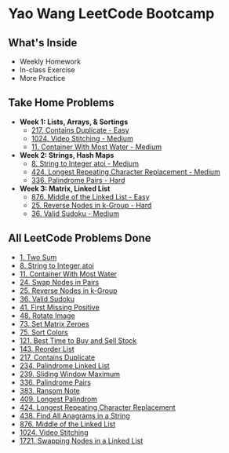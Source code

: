 # **Yao Wang LeetCode Bootcamp**
## **What's Inside**
* Weekly Homework
* In-class Exercise
* More Practice

## **Take Home Problems**
* **Week 1: Lists, Arrays, & Sortings**
  * [217. Contains Duplicate - Easy](https://github.com/wwwy120/Yao-Wang-LeetCode-BootCamp/blob/main/Week%201-Lists%2C%20Arrays%2C%20Sortings/Homework/217.%20Contains%20Duplicate.py)
  * [1024. Video Stitching - Medium](https://github.com/wwwy120/Yao-Wang-LeetCode-BootCamp/blob/main/Week%201-Lists%2C%20Arrays%2C%20Sortings/Homework/1024.%20Video%20Stitching.py)
  * [11. Container With Most Water - Medium](https://github.com/wwwy120/Yao-Wang-LeetCode-BootCamp/blob/main/Week%201-Lists%2C%20Arrays%2C%20Sortings/Homework/11.%20Container%20With%20Most%20Water.py)
* **Week 2: Strings, Hash Maps**
    * [8. String to Integer atoi - Medium](/Week%202-Strings,%20Hash%20Maps/Homework/8.%20String%20to%20Integer%20(atoi).py)
    * [424. Longest Repeating Character Replacement - Medium](/Week%202-Strings,%20Hash%20Maps/Homework/424.%20Longest%20Repeating%20Character%20Replacement.py)
    * [336. Palindrome Pairs - Hard](/Week%202-Strings,%20Hash%20Maps/Homework/336.%20Palindrome%20Pairs.py)
* **Week 3: Matrix, Linked List**
    * [876. Middle of the Linked List - Easy](/Week%203-Matrix,%20Linked%20List/Homework/876.%20Middle%20of%20the%20Linked%20List.py)
    * [25. Reverse Nodes in k-Group - Hard](/Week%203-Matrix,%20Linked%20List/Homework/25.%20Reverse%20Nodes%20in%20k-Group.py)
    * [36. Valid Sudoku - Medium](/Week%203-Matrix,%20Linked%20List/Homework/36.%20Valid%20Sudoku.py)
    
## **All LeetCode Problems Done**
* [1. Two Sum](https://github.com/wwwy120/Yao-Wang-LeetCode-BootCamp/blob/main/Week%201-Lists%2C%20Arrays%2C%20Sortings/Practice/1.%20Two%20Sum.py)
* [8. String to Integer atoi](/Week%202-Strings,%20Hash%20Maps/Homework/8.%20String%20to%20Integer%20(atoi).py)
* [11. Container With Most Water](https://github.com/wwwy120/Yao-Wang-LeetCode-BootCamp/blob/main/Week%201-Lists%2C%20Arrays%2C%20Sortings/Homework/11.%20Container%20With%20Most%20Water.py)
* [24. Swap Nodes in Pairs](/Week%203-Matrix,%20Linked%20List/Practice/24.%20Swap%20Nodes%20in%20Pairs.py)
* [25. Reverse Nodes in k-Group](/Week%203-Matrix,%20Linked%20List/Homework/25.%20Reverse%20Nodes%20in%20k-Group.py)
* [36. Valid Sudoku](/Week%203-Matrix,%20Linked%20List/Homework/36.%20Valid%20Sudoku.py)
* [41. First Missing Positive](/Week%202-Strings,%20Hash%20Maps/In-class%20Exercise/41.%20First%20Missing%20Positive.py)
* [48. Rotate Image](/Week%203-Matrix,%20Linked%20List/In-class%20Exercise/48.%20Rotate%20Image.py)
* [73. Set Matrix Zeroes](/Week%203-Matrix,%20Linked%20List/In-class%20Exercise/73.%20Set%20Matrix%20Zeros.py)
* [75. Sort Colors](https://github.com/wwwy120/Yao-Wang-LeetCode-BootCamp/blob/main/Week%201-Lists%2C%20Arrays%2C%20Sortings/In-class%20Exercise/75.%20Sort%20Colors.py)
* [121. Best Time to Buy and Sell Stock](https://github.com/wwwy120/Yao-Wang-LeetCode-BootCamp/blob/main/Week%201-Lists%2C%20Arrays%2C%20Sortings/In-class%20Exercise/121.%20Best%20Time%20to%20Buy%20and%20Sell%20Stock.py)
* [143. Reorder List](/Week%203-Matrix,%20Linked%20List/In-class%20Exercise/143.%20Reorder%20List.py)
* [217. Contains Duplicate](https://github.com/wwwy120/Yao-Wang-LeetCode-BootCamp/blob/main/Week%201-Lists%2C%20Arrays%2C%20Sortings/Homework/217.%20Contains%20Duplicate.py)
* [234. Palindrome Linked List](/Week%203-Matrix,%20Linked%20List/In-class%20Exercise/234.%20Palindrome%20Linked%20List.py)
* [239. Sliding Window Maximum](https://github.com/wwwy120/Yao-Wang-LeetCode-BootCamp/blob/main/Week%201-Lists%2C%20Arrays%2C%20Sortings/In-class%20Exercise/239.%20Sliding%20Window%20Maximum.py)
* [336. Palindrome Pairs](/Week%202-Strings,%20Hash%20Maps/Homework/336.%20Palindrome%20Pairs.py)
* [383. Ransom Note](/Week%202-Strings,%20Hash%20Maps/In-class%20Exercise/383.%20Ransom%20Note.py)
* [409. Longest Palindrom](/Week%202-Strings,%20Hash%20Maps/In-class%20Exercise/409.%20Longest%20Palindrome.py)
* [424. Longest Repeating Character Replacement](/Week%202-Strings,%20Hash%20Maps/Homework/424.%20Longest%20Repeating%20Character%20Replacement.py)
* [438. Find All Anagrams in a String](/Week%202-Strings,%20Hash%20Maps/In-class%20Exercise/438.%20Find%20All%20Anagrams%20in%20a%20String.py)
* [876. Middle of the Linked List](/Week%203-Matrix,%20Linked%20List/Homework/876.%20Middle%20of%20the%20Linked%20List.py)
* [1024. Video Stitching](https://github.com/wwwy120/Yao-Wang-LeetCode-BootCamp/blob/main/Week%201-Lists%2C%20Arrays%2C%20Sortings/Homework/1024.%20Video%20Stitching.py)
* [1721. Swapping Nodes in a Linked List](/Week%203-Matrix,%20Linked%20List/Practice/1721.%20Swapping%20Nodes%20in%20a%20Linked%20List.py)
